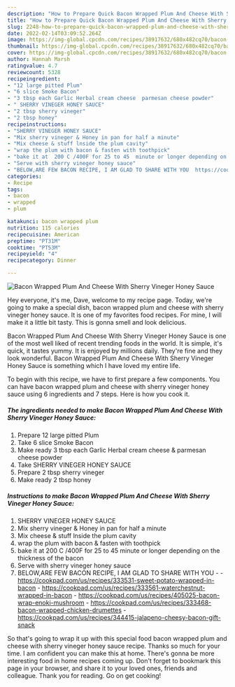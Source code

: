 ```yaml
---
description: "How to Prepare Quick Bacon Wrapped Plum And Cheese With Sherry Vineger Honey Sauce"
title: "How to Prepare Quick Bacon Wrapped Plum And Cheese With Sherry Vineger Honey Sauce"
slug: 2248-how-to-prepare-quick-bacon-wrapped-plum-and-cheese-with-sherry-vineger-honey-sauce
date: 2022-02-14T03:09:52.264Z
image: https://img-global.cpcdn.com/recipes/38917632/680x482cq70/bacon-wrapped-plum-and-cheese-with-sherry-vineger-honey-sauce-recipe-main-photo.jpg
thumbnail: https://img-global.cpcdn.com/recipes/38917632/680x482cq70/bacon-wrapped-plum-and-cheese-with-sherry-vineger-honey-sauce-recipe-main-photo.jpg
cover: https://img-global.cpcdn.com/recipes/38917632/680x482cq70/bacon-wrapped-plum-and-cheese-with-sherry-vineger-honey-sauce-recipe-main-photo.jpg
author: Hannah Marsh
ratingvalue: 4.7
reviewcount: 5328
recipeingredient:
- "12 large pitted Plum"
- "6 slice Smoke Bacon"
- "3 tbsp each Garlic Herbal cream cheese  parmesan cheese powder"
- " SHERRY VINEGER HONEY SAUCE"
- "2 tbsp sherry vineger"
- "2 tbsp honey"
recipeinstructions:
- "SHERRY VINEGER HONEY SAUCE"
- "Mix sherry vineger & Honey in pan for half a minute"
- "Mix cheese & stuff lnside the plum cavity"
- "wrap the plum with bacon & fasten with toothpick"
- "bake it at  200 C /400F for 25 to 45  minute or longer depending on the thickness of the bacon"
- "Serve with sherry vineger honey sauce"
- "BELOW,ARE FEW BACON RECIPE, I AM GLAD TO SHARE WITH YOU  https://cookpad.com/us/recipes/333531-sweet-potato-wrapped-in-bacon https://cookpad.com/us/recipes/333561-waterchestnut-wrapped-in-bacon https://cookpad.com/us/recipes/405025-bacon-wrap-enoki-mushroom https://cookpad.com/us/recipes/333468-bacon-wrapped-chicken-drumettes https://cookpad.com/us/recipes/344415-jalapeno-cheesy-bacon-gift-snack"
categories:
- Recipe
tags:
- bacon
- wrapped
- plum

katakunci: bacon wrapped plum 
nutrition: 115 calories
recipecuisine: American
preptime: "PT31M"
cooktime: "PT53M"
recipeyield: "4"
recipecategory: Dinner

---
```



![Bacon Wrapped Plum And Cheese With Sherry Vineger Honey Sauce](https://img-global.cpcdn.com/recipes/38917632/680x482cq70/bacon-wrapped-plum-and-cheese-with-sherry-vineger-honey-sauce-recipe-main-photo.jpg)

Hey everyone, it's me, Dave, welcome to my recipe page. Today, we're going to make a special dish, bacon wrapped plum and cheese with sherry vineger honey sauce. It is one of my favorites food recipes. For mine, I will make it a little bit tasty. This is gonna smell and look delicious.

Bacon Wrapped Plum And Cheese With Sherry Vineger Honey Sauce is one of the most well liked of recent trending foods in the world. It is simple, it's quick, it tastes yummy. It is enjoyed by millions daily. They're fine and they look wonderful. Bacon Wrapped Plum And Cheese With Sherry Vineger Honey Sauce is something which I have loved my entire life.




To begin with this recipe, we have to first prepare a few components. You can have bacon wrapped plum and cheese with sherry vineger honey sauce using 6 ingredients and 7 steps. Here is how you cook it.

<!--inarticleads1-->

##### The ingredients needed to make Bacon Wrapped Plum And Cheese With Sherry Vineger Honey Sauce:

1. Prepare 12 large pitted Plum
1. Take 6 slice Smoke Bacon
1. Make ready 3 tbsp each Garlic Herbal cream cheese & parmesan cheese powder
1. Take  SHERRY VINEGER HONEY SAUCE
1. Prepare 2 tbsp sherry vineger
1. Make ready 2 tbsp honey




<!--inarticleads2-->

##### Instructions to make Bacon Wrapped Plum And Cheese With Sherry Vineger Honey Sauce:

1. SHERRY VINEGER HONEY SAUCE
1. Mix sherry vineger & Honey in pan for half a minute
1. Mix cheese & stuff lnside the plum cavity
1. wrap the plum with bacon & fasten with toothpick
1. bake it at  200 C /400F for 25 to 45  minute or longer depending on the thickness of the bacon
1. Serve with sherry vineger honey sauce
1. BELOW,ARE FEW BACON RECIPE, I AM GLAD TO SHARE WITH YOU -  - https://cookpad.com/us/recipes/333531-sweet-potato-wrapped-in-bacon - https://cookpad.com/us/recipes/333561-waterchestnut-wrapped-in-bacon - https://cookpad.com/us/recipes/405025-bacon-wrap-enoki-mushroom - https://cookpad.com/us/recipes/333468-bacon-wrapped-chicken-drumettes - https://cookpad.com/us/recipes/344415-jalapeno-cheesy-bacon-gift-snack




So that's going to wrap it up with this special food bacon wrapped plum and cheese with sherry vineger honey sauce recipe. Thanks so much for your time. I am confident you can make this at home. There's gonna be more interesting food in home recipes coming up. Don't forget to bookmark this page in your browser, and share it to your loved ones, friends and colleague. Thank you for reading. Go on get cooking!

